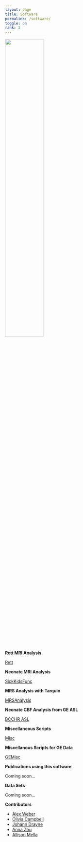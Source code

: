 ```yaml
---
layout: page
title: Software
permalink: /software/
toggle: on
rank: 3
---
```


<div style="margin-bottom: 50px;">
    <img class="float-right" width="50%" src="{{ 'projects/wordcloud.png' | prepend: site.images_dir | prepend: site.baseurl }}" />
</div>

**Rett MRI Analysis** 

[Rett](https://github.com/WeberLab/Rett)

**Neonate MRI Analysis** 

[SickKidsFunc](https://github.com/WeberLab/SickKidsFunc)

**MRS Analysis with Tarquin**

[MRSAnalysis](https://github.com/WeberLab/MRSAnalysis)

**Neonate CBF Analysis from GE ASL**

[BCCHR ASL](https://github.com/WeberLab/BCCHR_ASL)

**Miscellaneous Scripts**

[Misc](https://github.com/WeberLab/Misc)

**Miscellanous Scripts for GE Data**

[GEMisc](https://github.com/WeberLab/GEMisc)

**Publications using this software**

Coming soon...

**Data Sets**

Coming soon...

**Contributors**

* [Alex Weber](https://github.com/weberam2)
* [Olivia Campbell](https://github.com/oliviacampbell1)
* [Johann Drayne](https://github.com/johann997)
* [Anna Zhu](https://github.com/acszhu)
* [Allison Mella](https://github.com/aemella)


